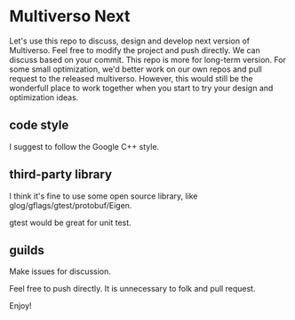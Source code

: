 # Multiverso Next

Let's use this repo to discuss, design and develop next version of Multiverso. Feel free to modify the project and push directly. We can discuss based on your commit. This repo is more for long-term version. For some small optimization, we'd better work on our own repos and pull request to the released multiverso. However, this would still be the wonderfull place to work together when you start to try your design and optimization ideas. 

## code style

I suggest to follow the Google C++ style.

## third-party library

I think it's fine to use some open source library, like glog/gflags/gtest/protobuf/Eigen. 

gtest would be great for unit test. 

## guilds

Make issues for discussion.

Feel free to push directly. It is unnecessary to folk and pull request. 

Enjoy!
